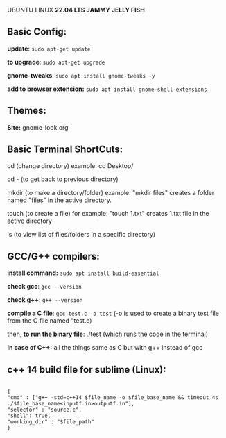UBUNTU LINUX **22.04 LTS JAMMY JELLY FISH**

Basic Config:
--------------
**update**: ```sudo apt-get update```

**to upgrade**: ```sudo apt-get upgrade```

**gnome-tweaks**: ```sudo apt install gnome-tweaks -y```

**add to browser extension:** ```sudo apt install gnome-shell-extensions```

Themes:
-------
**Site:** gnome-look.org

Basic Terminal ShortCuts:
-------------------------
cd (change directory) example: cd Desktop/

cd - (to get back to previous directory)

mkdir (to make a directory/folder) example: "mkdir files" creates a folder named "files" in the active directory.

touch  (to create a file) for example: "touch 1.txt" creates 1.txt file in the active directory

ls (to view list of files/folders in a specific directory)


GCC/G++ compilers:
-------------------------
**install command:** ```sudo apt install build-essential```

**check gcc**: ```gcc --version```

**check g++**: ```g++ --version```

**compile a C file**: ``` gcc test.c -o test ```
(-o is used to create a binary test file from the C file named "test.c)

then, **to run the binary file**: ./test (which runs the code in the terminal)

**In case of C++:** all the things same as C but with g++ instead of gcc


c++ 14 build file for sublime (Linux):
--------------------------------------

```

{
"cmd" : ["g++ -std=c++14 $file_name -o $file_base_name && timeout 4s ./$file_base_name<inputf.in>outputf.in"], 
"selector" : "source.c",
"shell": true,
"working_dir" : "$file_path"
}
```






